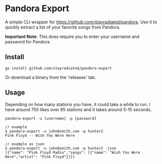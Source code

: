 Pandora Export
==============

A simple CLI wrapper for https://github.com/stayradiated/pandora.
Use it to quickly extract a list of your favorite songs from Pandora.

**Important Note**: This does require you to enter your username and password for Pandora.

## Install

```
go install github.com/stayradiated/pandora-export
```

Or download a binary from the 'releases' tab.

## Usage

Depending on how many stations you have, it could take a while to run. I have
around 750 likes over 95 stations and it takes around 5-10 seconds.

```
pandora-export -u [username] -p [password]

// example
$ pandora-export -u john@smith.com -p hunter2
Pink Floyd -- Wish You Were Here

// example as json
$ pandora-export -u john@smith.com -p hunter2 -json
[{"name": "Pink Floyd Radio","songs": [{"name": "Wish You Were Here","artist": "Pink Floyd"}]}]
```
